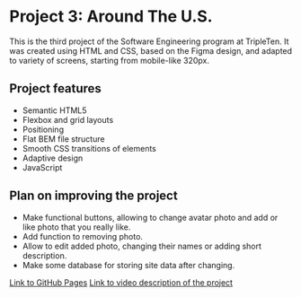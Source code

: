 # Project 3: Around The U.S.

This is the third project of the Software Engineering program at TripleTen. It was created using HTML and CSS, based on the Figma design, and adapted to variety of screens, starting from mobile-like 320px.

## Project features

- Semantic HTML5
- Flexbox and grid layouts
- Positioning
- Flat BEM file structure
- Smooth CSS transitions of elements
- Adaptive design
- JavaScript

## Plan on improving the project

- Make functional buttons, allowing to change avatar photo and add or like photo that you really like.
- Add function to removing photo.
- Allow to edit added photo, changing their names or adding short description.
- Make some database for storing site data after changing.

[Link to GitHub Pages](https://HexarchGit.github.io/se_project_aroundtheus)
[Link to video description of the project](https://drive.google.com/file/d/1Nzf_4yK2oXVRSc4DYpfTkHPot_YoysnH/view?usp=sharing)
